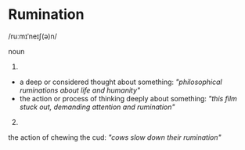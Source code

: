 # Rumination

/ruːmɪˈneɪʃ(ə)n/

noun

1.
  - a deep or considered thought about something:
    *"philosophical ruminations about life and humanity"*
  - the action or process of thinking deeply about something:
    *"this film stuck out, demanding attention and rumination"*

2.
  the action of chewing the cud:
  *"cows slow down their rumination"*
